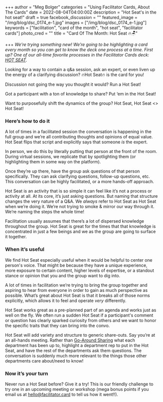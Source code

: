 +++
author = "Meg Bolger"
categories = "Using Facilitator Cards, About The Cards"
date = 2022-08-04T04:00:00Z
description = "Hot Seat's in the hot seat!"
draft = true
facebook_discussion = ""
featured_image = "/img/blog/dsc_0174_e-1.jpg"
images = ["/img/blog/dsc_0174_e-1.jpg"]
keywords = ["facilitation", "card of the month", "hot seat", "facilitator cards"]
photo_cred = ""
title = "Card Of The Month: Hot Seat 🔥🪑"

+++
_We’re trying something new! We’re going to be highlighting a card every month so you can get to know the deck one process at a time. First up? One of our all-time favorite processes in the Facilitator Cards deck:_ [_HOT SEAT_](https://www.facilitator.cards/cards/hot-seat/)_._

Looking for a way to contain a q&a session, ask an expert, or even liven up the energy of a clarifying discussion? 🔥Hot Seat🔥 is the card for you!

Discussion not going the way you thought it would? Run a Hot Seat!

Got a participant with a ton of knowledge to share? Put ‘em in the Hot Seat!

Want to purposefully shift the dynamics of the group? Hot Seat, Hot Seat <<chanting intensifies>> Hot Seat!

### Here’s how to do it

A lot of times in a facilitated session the conversation is happening in the full group and we’re all contributing thoughts and opinions of equal value. Hot Seat flips that script and explicitly says that someone _is_ the expert.

In person, we do this by literally putting that person at the front of the room. During virtual sessions, we replicate that by spotlighting them (or highlighting them in some way on the platform).

Once they’re up there, have the group ask questions of that person specifically. They can ask clarifying questions, follow-up questions, etc. This conversation can be highly facilitated, or a more hands-off approach.

Hot Seat is an activity that is so simple it can feel like it’s not a process or activity at all. At its core, it’s just asking questions. But naming that structure changes the very nature of a Q&A. We _always_ refer to Hot Seat as Hot Seat when we’re doing it. We’re not trying to smoke & mirror our way through it. We’re naming the steps the whole time!

Facilitation usually assumes that there’s a lot of dispersed knowledge throughout the group. Hot Seat is great for the times that that knowledge is concentrated in just a few beings and we as the group are going to surface it together.

### When it’s useful

We find Hot Seat especially useful when it would be helpful to center one person's voice. That might be because they have a unique experience, more exposure to certain content, higher levels of expertise, or a standout stance or opinion that you and the group want to dig into.

A lot of times in facilitation we’re trying to bring the group together and aspiring to hear from everyone in order to gain as much perspective as possible. What’s great about Hot Seat is that it breaks all of those norms explicitly, which allows it to feel and operate _very_ differently.

Hot Seat works great as a pre-planned part of an agenda and works just as well on the fly. We often run a sudden Hot Seat if a participant's comment or question has clearly sparked curiosity from others and we want to honor the specific traits that they can bring into the convo.

Hot Seat will add variety and structure to generic share-outs. Say you’re at an all-hands meeting. Rather than [Go-Around Sharing](https://www.facilitator.cards/cards/go-around-share/) what each department has been up to, highlight a department rep to put in the Hot Seat, and have the rest of the departments ask them questions. The conversation is suddenly much more relevant to the things those other departments care about/need to know!

### Now it’s your turn

Never run a Hot Seat before? Give it a try! This is our friendly challenge to try one in an upcoming meeting or workshop (mega bonus points if you email us at hello@facilitator.card to tell us how it went!!).